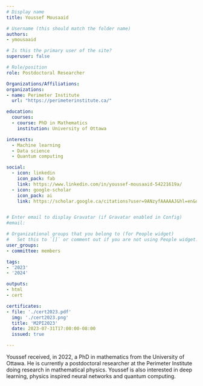 ```yaml
---
# Display name
title: Youssef Mousaaid

# Username (this should match the folder name)
authors:
- ymousaaid

# Is this the primary user of the site?
superuser: false

# Role/position
role: Postdoctoral Researcher

Organizations/Affiliations:
organizations:
- name: Perimeter Institute
  url: "https://perimeterinstitute.ca/"

education:
  courses:
  - course: PhD in Mathematics
    institution: University of Ottawa

interests:
  - Machine learning
  - Data science
  - Quantum computing

social:
  - icon: linkedin
    icon_pack: fab
    link: https://www.linkedin.com/in/youssef-mousaaid-54221619a/
  - icon: google-scholar
    icon_pack: ai
    link: https://scholar.google.ca/citations?user=9ANzyfAAAAAJ&hl=en&oi=sra


# Enter email to display Gravatar (if Gravatar enabled in Config)
#email:

# Organizational groups that you belong to (for People widget)
#   Set this to `[]` or comment out if you are not using People widget.
user_groups:
- committee: members

tags:
- '2023'
- '2024'

outputs:
- html
- cert

certificates:
- file: './cert2023.pdf'
  img: './cert2023.png'
  title: 'M2PI2023'
  date: 2023-07-31T17:00:00-08:00
  issued: true

---
```

Youssef received, in 2022, a PhD in mathematics from the University of Ottawa.
He is currently a postdoctoral researcher at the Perimeter Institute doing
research in mathematical physics. Youssef is also interested in deep learning,
physics inspired neural networks and quantum computing.
